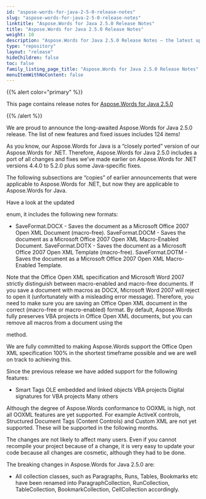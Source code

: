 ```yaml
---
id: "aspose-words-for-java-2-5-0-release-notes"
slug: "aspose-words-for-java-2-5-0-release-notes"
linktitle: "Aspose.Words for Java 2.5.0 Release Notes"
title: "Aspose.Words for Java 2.5.0 Release Notes"
weight: 10
description: "Aspose.Words for Java 2.5.0 Release Notes – the latest updates and fixes."
type: "repository"
layout: "release"
hideChildren: false
toc: false
family_listing_page_title: "Aspose.Words for Java 2.5.0 Release Notes"
menuItemWithNoContent: false
---
```


{{% alert color="primary" %}}

This page contains release notes for [Aspose.Words for Java 2.5.0](https://releases.aspose.com/words/java/)

{{% /alert %}}

We are proud to announce the long-awaited Aspose.Words for Java 2.5.0 release. The list of new features and fixed issues includes 124 items!

As you know, our Aspose.Words for Java is a “closely ported” version of our Aspose.Words for .NET. Therefore, Aspose.Words for Java 2.5.0 includes a port of all changes and fixes we’ve made earlier on Aspose.Words for .NET versions 4.4.0 to 5.2.0 plus some Java-specific fixes.

The following subsections are “copies” of earlier announcements that were applicable to Aspose.Words for .NET, but now they are applicable to Aspose.Words for Java.

Have a look at the updated

enum, it includes the following new formats:

- SaveFormat.DOCX - Saves the document as a Microsoft Office 2007 Open XML Document (macro-free).
  SaveFormat.DOCM - Saves the document as a Microsoft Office 2007 Open XML Macro-Enabled Document.
  SaveFormat.DOTX - Saves the document as a Microsoft Office 2007 Open XML Template (macro-free).
  SaveFormat.DOTM - Saves the document as a Microsoft Office 2007 Open XML Macro-Enabled Template.

Note that the Office Open XML specification and Microsoft Word 2007 strictly distinguish between macro-enabled and macro-free documents. If you save a document with macros as DOCX, Microsoft Word 2007 will reject to open it (unfortunately with a misleading error message). Therefore, you need to make sure you are saving an Office Open XML document in the correct (macro-free or macro-enabled) format. By default, Aspose.Words fully preserves VBA projects in Office Open XML documents, but you can remove all macros from a document using the

method.

We are fully committed to making Aspose.Words support the Office Open XML specification 100% in the shortest timeframe possible and we are well on track to achieving this.

Since the previous release we have added support for the following features:

- Smart Tags
  OLE embedded and linked objects
  VBA projects
  Digital signatures for VBA projects
  Many others

Although the degree of Aspose.Words conformance to OOXML is high, not all OOXML features are yet supported. For example ActiveX controls, Structured Document Tags (Content Controls) and Custom XML are not yet supported. These will be supported in the following months.

The changes are not likely to affect many users. Even if you cannot recompile your project because of a change, it is very easy to update your code because all changes are cosmetic, although they had to be done.

The breaking changes in Aspose.Words for Java 2.5.0 are:

- All collection classes, such as Paragraphs, Runs, Tables, Bookmarks etc have been renamed into ParagraphCollection, RunCollection, TableCollection, BookmarkCollection, CellCollection accordingly.
